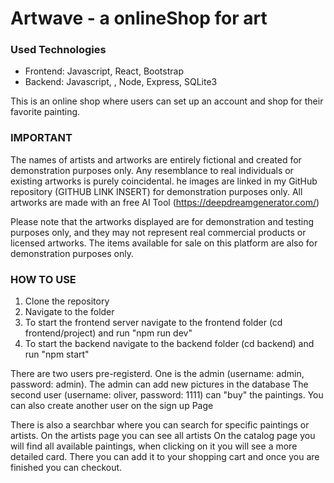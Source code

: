 # Artwave - a onlineShop for art

### Used Technologies
- Frontend: Javascript, React, Bootstrap
- Backend: Javascript, , Node, Express, SQLite3

This is an online shop where users can set up an account and shop for their favorite painting. 
### IMPORTANT
The names of artists and artworks are entirely fictional and created for
demonstration purposes only. Any resemblance to real individuals or existing
artworks is purely coincidental.
he images are linked in my GitHub repository (GITHUB LINK INSERT) for demonstration purposes only.
All artworks are made with an free AI Tool (https://deepdreamgenerator.com/)

Please note that the artworks displayed are for demonstration and testing purposes
only, and they may not represent real commercial products or licensed artworks.
The items available for sale on this platform are also for demonstration purposes
only.

### HOW TO USE
1. Clone the repository
2. Navigate to the folder
3. To start the frontend server navigate to the frontend folder (cd frontend/project) and run "npm run dev"
4. To start the backend navigate to the backend folder (cd backend) and run "npm start"

There are two users pre-registerd.
One is the admin (username: admin, password: admin). The admin can add new pictures in the database
The second user (username: oliver, password: 1111) can "buy" the paintings. You can also create another user on the sign up Page

There is also a searchbar where you can search for specific paintings or artists. On the artists page you can see all artists
On the catalog page you will find all available paintings, when clicking on it you will see a more detailed card. There you can add it
to your shopping cart and once you are finished you can checkout. 
